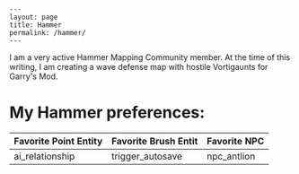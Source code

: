    ---
    layout: page
    title: Hammer
    permalink: /hammer/
    ---
I am a very  active Hammer Mapping Community member. At the time of this writing,
I am creating a wave defense map with hostile Vortigaunts for Garry's Mod.

# My Hammer preferences:

| Favorite Point Entity | Favorite Brush Entit | Favorite NPC |
|---|---|---|
| ai_relationship | trigger_autosave | npc_antlion |
